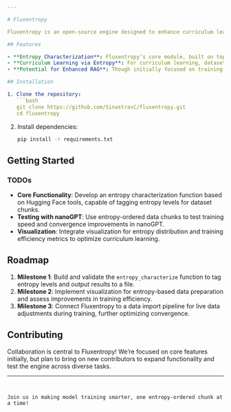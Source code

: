 ```yaml
---

# Fluxentropy

Fluxentropy is an open-source engine designed to enhance curriculum learning for language models. By leveraging entropy as a metric to organize training data, Fluxentropy aims to improve the efficiency and performance of model training. Built with modularity in mind, the project centers around using pretrained language models (like Hugging Face’s SmolLM) to assign entropy-based characteristics to dataset chunks, potentially streamlining convergence and optimizing training. Fluxentropy is a project stemming from the work done by the opensource community and spearheaded by [xjdr](https://x.com/_xjdr) and [doomslide](https://x.com/doomslide) (aka shrek and frog) on [entropix](https://github.com/xjdr-alt/entropix).

## Features

- **Entropy Characterization**: Fluxentropy’s core module, built on top of Hugging Face tools, enables entropy assessment and tagging of data chunks. The setup is customizable, handling tokenization, encoding, and entropy measurement in a flexible pipeline.
- **Curriculum Learning via Entropy**: For curriculum learning, dataset chunks are ordered by entropy instead of randomly, optimizing the learning progression.
- **Potential for Enhanced RAG**: Though initially focused on training, Fluxentropy’s entropy-based chunking could later enhance retrieval-augmented generation (RAG) tasks by prioritizing high-value chunks.

## Installation

1. Clone the repository:
   ```bash
   git clone https://github.com/SinastrasC/fluxentropy.git
   cd fluxentropy
   ```
2. Install dependencies:
   ```bash
   pip install -r requirements.txt
   ```

## Getting Started

### TODOs

- **Core Functionality**: Develop an entropy characterization function based on Hugging Face tools, capable of tagging entropy levels for dataset chunks.
- **Testing with nanoGPT**: Use entropy-ordered data chunks to test training speed and convergence improvements in nanoGPT.
- **Visualization**: Integrate visualization for entropy distribution and training efficiency metrics to optimize curriculum learning.

## Roadmap

1. **Milestone 1**: Build and validate the `entropy_characterize` function to tag entropy levels and output results to a file.
2. **Milestone 2**: Implement visualization for entropy-based data preparation and assess improvements in training efficiency.
3. **Milestone 3**: Connect Fluxentropy to a data import pipeline for live data adjustments during training, further optimizing convergence.

## Contributing

Collaboration is central to Fluxentropy! We’re focused on core features initially, but plan to bring on new contributors to expand functionality and test the engine across diverse tasks.

---
```


Join us in making model training smarter, one entropy-ordered chunk at a time!
